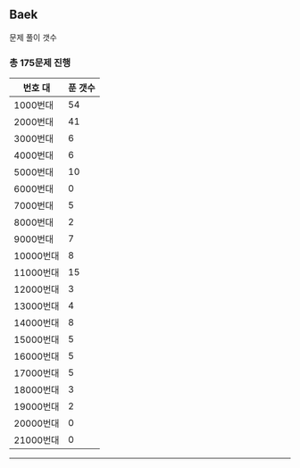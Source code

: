 ## Baek

문제 풀이 갯수

### 총 175문제 진행

번호 대 | 푼 갯수
--------- | -------
1000번대 | 54
2000번대 | 41
3000번대 | 6
4000번대 | 6
5000번대 | 10
6000번대 | 0
7000번대 | 5
8000번대 | 2
9000번대 | 7
10000번대 | 8
11000번대 | 15
12000번대 | 3
13000번대 | 4
14000번대 | 8
15000번대 | 5
16000번대 | 5
17000번대 | 5
18000번대 | 3
19000번대 | 2
20000번대 | 0
21000번대 | 0

---
